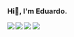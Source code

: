 ### Hi👋, I'm Eduardo.

<div>
 <img align="left" src="https://github-readme-stats.vercel.app/api?username=eduardo-n&show_icons=true&hide_border=true&theme=github_dark" />

 <img align="left" src="https://github-readme-stats.vercel.app/api/top-langs/?username=eduardo-n&layout=compact&show_icons=true&hide_border=true&theme=github_dark" />
</div>

<div>
 	  <a href = "mailto:edununes726@gmail.com"><img src="https://img.shields.io/badge/-Gmail-%23333?style=for-the-badge&logo=gmail&logoColor=white" target="_blank"></a>
  <a href="https://www.linkedin.com/in/edu-n/" target="_blank"><img src="https://img.shields.io/badge/-LinkedIn-%230077B5?style=for-the-badge&logo=linkedin&logoColor=white" target="_blank"></a> 
  
</div>

